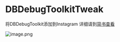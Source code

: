 # DBDebugToolkitTweak

将DBDebugToolkit添加到Instagram
详细请到[简书查看](http://www.jianshu.com/p/1d7a26c9672d)

![image.png](http://upload-images.jianshu.io/upload_images/938554-ec3b08639816b93b.png?imageMogr2/auto-orient/strip%7CimageView2/2/w/1240)
